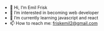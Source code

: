 - 👋 Hi, I’m Emil Frisk
- 👀 I’m interested in becoming web developer
- 🌱 I’m currently learning javascript and react
- 📫 How to reach me: friskemil2@gmail.com

<!---
Anemoi4/Anemoi4 is a ✨ special ✨ repository because its `README.md` (this file) appears on your GitHub profile.
You can click the Preview link to take a look at your changes.
--->
